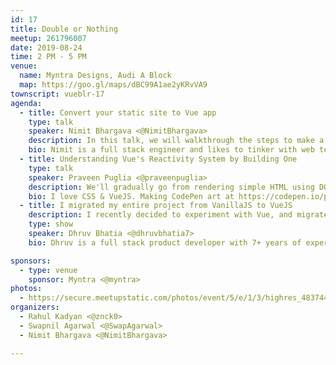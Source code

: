 ```yaml
---
id: 17
title: Double or Nothing
meetup: 261796007
date: 2019-08-24
time: 2 PM - 5 PM
venue:
  name: Myntra Designs, Audi A Block
  map: https://goo.gl/maps/dBC99A1ae2yKRvVA9
townscript: vueblr-17
agenda:
  - title: Convert your static site to Vue app
    type: talk
    speaker: Nimit Bhargava <@NimitBhargava>
    description: In this talk, we will walkthrough the steps to make a static site to a Vue app. This talk will cover Vue component, vue-router. One can attend this talk with no understanding of Vue.
    bio: Nimit is a full stack engineer and likes to tinker with web technologies.
  - title: Understanding Vue's Reactivity System by Building One
    type: talk
    speaker: Praveen Puglia <@praveenpuglia>
    description: We'll gradually go from rendering simple HTML using DOM APIs and to understanding how to build a reactivity system for automatic renders.
    bio: I love CSS & VueJS. Making CodePen art at https://codepen.io/praveenpuglia. Building tools for Voice Tech, AI, ML at @voicezen.
  - title: I migrated my entire project from VanillaJS to VueJS
    description: I recently decided to experiment with Vue, and migrated my entire project from VanillaJS to VueJS. I am working on Product Planet, a platform to learn and practice development and design skills and apply to jobs in product startups. I would like to show how with a component based architecture, SFCs, and Vue-router, creating web apps is a lot more efficient.
    type: show
    speaker: Dhruv Bhatia <@dhruvbhatia7>
    bio: Dhruv is a full stack product developer with 7+ years of experience, and has worked as a product leader in startups and Fortune 500 companies. He was previously associated with Ola, where he worked on Ola Lite, a PWA with 1M+ installs, and other website products.

sponsors:
  - type: venue
    sponsor: Myntra <@myntra>
photos:
  - https://secure.meetupstatic.com/photos/event/5/e/1/3/highres_483744083.jpeg
organizers:
  - Rahul Kadyan <@znck0>
  - Swapnil Agarwal <@SwapAgarwal>
  - Nimit Bhargava <@NimitBhargava>

---
```


<EventPage />

